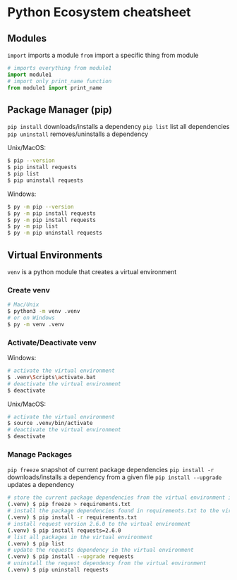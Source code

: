 # Python Ecosystem cheatsheet

## Modules

`import` imports a module
`from` import a specific thing from module

```python
# imports everything from module1
import module1
# import only print_name function
from module1 import print_name
```

## Package Manager (pip)

`pip install` downloads/installs a dependency
`pip list` list all dependencies
`pip uninstall` removes/uninstalls a dependency

Unix/MacOS:

```sh
$ pip --version
$ pip install requests
$ pip list
$ pip uninstall requests
```

Windows:

```sh
$ py -m pip --version
$ py -m pip install requests
$ py -m pip install requests
$ py -m pip list
$ py -m pip uninstall requests
```

## Virtual Environments

`venv` is a python module that creates a virtual environment

### Create venv

```sh
# Mac/Unix
$ python3 -m venv .venv
# or on Windows
$ py -m venv .venv
```

### Activate/Deactivate venv

Windows:

```sh
# activate the virtual environment
$ .venv\Scripts\activate.bat
# deactivate the virtual environment
$ deactivate
```

Unix/MacOS:

```sh
# activate the virtual environment
$ source .venv/bin/activate
# deactivate the virtual environment
$ deactivate
```

### Manage Packages

`pip freeze` snapshot of current package dependencies
`pip install -r` downloads/installs a dependency from a given file
`pip install --upgrade` updates a dependency

```sh (Windows or Unix)
# store the current package dependencies from the virtual environment in requirements.txt
(.venv) $ pip freeze > requirements.txt
# install the package dependencies found in requirements.txt to the virtual environment
(.venv) $ pip install -r requirements.txt
# install request version 2.6.0 to the virtual environment
(.venv) $ pip install requests=2.6.0
# list all packages in the virtual environment
(.venv) $ pip list
# update the requests dependency in the virtual environment
(.venv) $ pip install --upgrade requests
# uninstall the request dependency from the virtual environment
(.venv) $ pip uninstall requests
```
